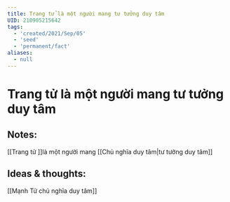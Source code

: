 ```yaml
---
title: Trang tử là một người mang tư tưởng duy tâm
UID: 210905215642
tags:
  - 'created/2021/Sep/05'
  - 'seed'
  - 'permanent/fact'
aliases:
  - null
---
```

# Trang tử là một người mang tư tưởng duy tâm

## Notes:
[[Trang tử ]]là một người mang [[Chủ nghĩa duy tâm|tư tưởng duy tâm]]

## Ideas & thoughts:
[[Mạnh Tử chủ nghĩa duy tâm]]
